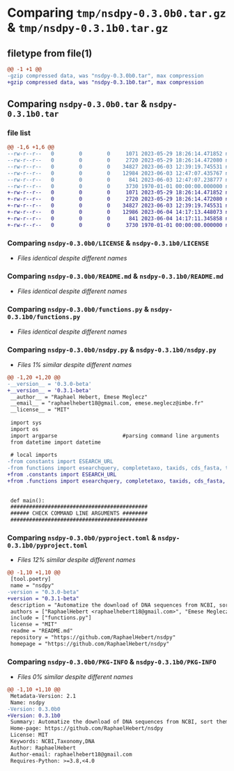 # Comparing `tmp/nsdpy-0.3.0b0.tar.gz` & `tmp/nsdpy-0.3.1b0.tar.gz`

## filetype from file(1)

```diff
@@ -1 +1 @@
-gzip compressed data, was "nsdpy-0.3.0b0.tar", max compression
+gzip compressed data, was "nsdpy-0.3.1b0.tar", max compression
```

## Comparing `nsdpy-0.3.0b0.tar` & `nsdpy-0.3.1b0.tar`

### file list

```diff
@@ -1,6 +1,6 @@
--rw-r--r--   0        0        0     1071 2023-05-29 18:26:14.471852 nsdpy-0.3.0b0/LICENSE
--rw-r--r--   0        0        0     2720 2023-05-29 18:26:14.472080 nsdpy-0.3.0b0/README.md
--rw-r--r--   0        0        0    34827 2023-06-03 12:39:19.745531 nsdpy-0.3.0b0/functions.py
--rw-r--r--   0        0        0    12984 2023-06-03 12:47:07.435767 nsdpy-0.3.0b0/nsdpy.py
--rw-r--r--   0        0        0      841 2023-06-03 12:47:07.238777 nsdpy-0.3.0b0/pyproject.toml
--rw-r--r--   0        0        0     3730 1970-01-01 00:00:00.000000 nsdpy-0.3.0b0/PKG-INFO
+-rw-r--r--   0        0        0     1071 2023-05-29 18:26:14.471852 nsdpy-0.3.1b0/LICENSE
+-rw-r--r--   0        0        0     2720 2023-05-29 18:26:14.472080 nsdpy-0.3.1b0/README.md
+-rw-r--r--   0        0        0    34827 2023-06-03 12:39:19.745531 nsdpy-0.3.1b0/functions.py
+-rw-r--r--   0        0        0    12986 2023-06-04 14:17:13.448073 nsdpy-0.3.1b0/nsdpy.py
+-rw-r--r--   0        0        0      841 2023-06-04 14:17:11.345858 nsdpy-0.3.1b0/pyproject.toml
+-rw-r--r--   0        0        0     3730 1970-01-01 00:00:00.000000 nsdpy-0.3.1b0/PKG-INFO
```

### Comparing `nsdpy-0.3.0b0/LICENSE` & `nsdpy-0.3.1b0/LICENSE`

 * *Files identical despite different names*

### Comparing `nsdpy-0.3.0b0/README.md` & `nsdpy-0.3.1b0/README.md`

 * *Files identical despite different names*

### Comparing `nsdpy-0.3.0b0/functions.py` & `nsdpy-0.3.1b0/functions.py`

 * *Files identical despite different names*

### Comparing `nsdpy-0.3.0b0/nsdpy.py` & `nsdpy-0.3.1b0/nsdpy.py`

 * *Files 1% similar despite different names*

```diff
@@ -1,20 +1,20 @@
-__version__ = '0.3.0-beta'
+__version__ = '0.3.1-beta'
 __author__ = "Raphael Hebert, Emese Meglecz"
 __email__ = "raphaelhebert18@gmail.com, emese.meglecz@imbe.fr"
 __license__ = "MIT"
 
 import sys
 import os
 import argparse                     #parsing command line arguments
 from datetime import datetime    
 
 # local imports
-from constants import ESEARCH_URL
-from functions import esearchquery, completetaxo, taxids, cds_fasta, taxo, fasta, duplicates
+from .constants import ESEARCH_URL
+from .functions import esearchquery, completetaxo, taxids, cds_fasta, taxo, fasta, duplicates
 
 
 def main():
 ############################################
 ###### CHECK COMMAND LINE ARGUMENTS ########
 ############################################
```

### Comparing `nsdpy-0.3.0b0/pyproject.toml` & `nsdpy-0.3.1b0/pyproject.toml`

 * *Files 12% similar despite different names*

```diff
@@ -1,10 +1,10 @@
 [tool.poetry]
 name = "nsdpy"
-version = "0.3.0-beta"
+version = "0.3.1-beta"
 description = "Automatize the download of DNA sequences from NCBI, sort them according to their taxonomy and filter them with a gene name (provided as a regular expression)"
 authors = ["RaphaelHebert <raphaelhebert18@gmail.com>", "Emese Meglecz <emese.meglecz@imbe.fr>"]
 include = ["functions.py"]
 license = "MIT"
 readme = "README.md"
 repository = "https://github.com/RaphaelHebert/nsdpy"
 homepage = "https://github.com/RaphaelHebert/nsdpy"
```

### Comparing `nsdpy-0.3.0b0/PKG-INFO` & `nsdpy-0.3.1b0/PKG-INFO`

 * *Files 0% similar despite different names*

```diff
@@ -1,10 +1,10 @@
 Metadata-Version: 2.1
 Name: nsdpy
-Version: 0.3.0b0
+Version: 0.3.1b0
 Summary: Automatize the download of DNA sequences from NCBI, sort them according to their taxonomy and filter them with a gene name (provided as a regular expression)
 Home-page: https://github.com/RaphaelHebert/nsdpy
 License: MIT
 Keywords: NCBI,Taxonomy,DNA
 Author: RaphaelHebert
 Author-email: raphaelhebert18@gmail.com
 Requires-Python: >=3.8,<4.0
```

